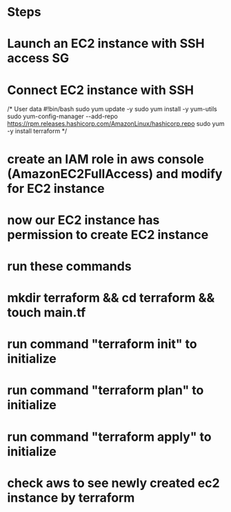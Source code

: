 # Steps 

# Launch an EC2 instance with SSH access SG
# Connect EC2 instance with SSH

/* User data
#!bin/bash
sudo yum update -y
sudo yum install -y yum-utils
sudo yum-config-manager --add-repo https://rpm.releases.hashicorp.com/AmazonLinux/hashicorp.repo
sudo yum -y install terraform
*/

# create an IAM role in aws console (AmazonEC2FullAccess) and modify for EC2 instance
# now our EC2 instance has permission to create EC2 instance

# run these commands
# mkdir terraform && cd terraform && touch main.tf



# run command "terraform init" to initialize
# run command "terraform plan" to initialize
# run command "terraform apply" to initialize


# check aws to see newly created ec2 instance by terraform